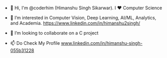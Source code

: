 - 👋 Hi, I'm @coderhim (Himanshu Singh Sikarwar). I ❤️ Computer Science
- 👀 I’m interested in Computer Vision, Deep Learning, AI/ML, Analytics, and Academia.
  https://www.linkedin.com/in/himanshu2singh/
  
- 💞️ I’m looking to collaborate on a C project
- 📫 Do Check My Profile www.linkedin.com/in/himanshu-singh-055b31228

<!---
coderhim/coderhim is a ✨ special ✨ repository because its `README.md` (this file) appears on your GitHub profile.
You can click the Preview link to take a look at your changes.
--->

